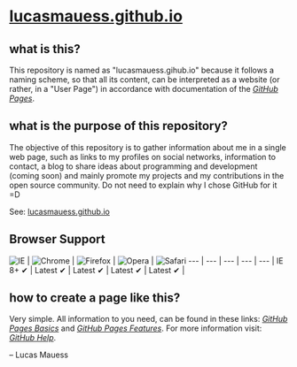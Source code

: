 # [lucasmauess.github.io](http://lucasmauess.github.io/)

## what is this?

This repository is named as "lucasmauess.gihub.io" because it follows a naming scheme, so that all its content, can be interpreted as a website (or rather, in a "User Page") in accordance with documentation of the *[GitHub Pages](http://pages.github.com/)*.

## what is the purpose of this repository?

The objective of this repository is to gather information about me in a single web page, such as links to my profiles on social networks, information to contact, a blog to share ideas about programming and development (coming soon) and mainly promote my projects and my contributions in the open source community. Do not need to explain why I chose GitHub for it =D

See: [lucasmauess.github.io](http://lucasmauess.github.io/)

## Browser Support

![IE](https://raw.githubusercontent.com/lucasmauess/lucasmauess.github.io/master/img/_internet_explorer.png) | ![Chrome](https://raw.githubusercontent.com/lucasmauess/lucasmauess.github.io/master/img/_chrome.png) | ![Firefox](https://raw.githubusercontent.com/lucasmauess/lucasmauess.github.io/master/img/_firefox.png) | ![Opera](https://raw.githubusercontent.com/lucasmauess/lucasmauess.github.io/master/img/_opera.png) | ![Safari](https://raw.githubusercontent.com/lucasmauess/lucasmauess.github.io/master/img/_safari.png)
 --- | --- | --- | --- | --- |		 IE 8+ ✔ | Latest ✔ | Latest ✔ | Latest ✔ | Latest ✔ |

## how to create a page like this?

Very simple. All information to you need, can be found in these links: *[GitHub Pages Basics](http://help.github.com/categories/github-pages-basics)* and *[GitHub Pages Features](http://help.github.com/categories/github-pages-features)*. For more information visit: *[GitHub Help](http://help.github.com/)*.

– Lucas Mauess